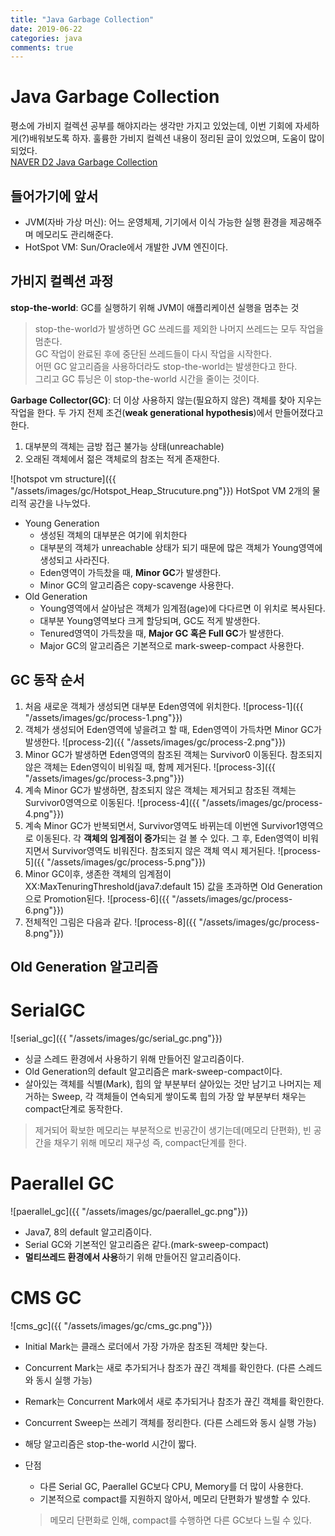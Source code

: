 ```yaml
---
title: "Java Garbage Collection"
date: 2019-06-22
categories: java
comments: true
---
```


# Java Garbage Collection

평소에 가비지 컬렉션 공부를 해야지라는 생각만 가지고 있었는데, 이번 기회에 자세하게(?)배워보도록 하자. 훌륭한 가비지 컬렉션 내용이 정리된 글이 있었으며, 도움이 많이 되었다.  
[NAVER D2 Java Garbage Collection](https://d2.naver.com/helloworld/1329)
## 들어가기에 앞서
- JVM(자바 가상 머신): 어느 운영체제, 기기에서 이식 가능한 실행 환경을 제공해주며 메모리도 관리해준다.
- HotSpot VM: Sun/Oracle에서 개발한 JVM 엔진이다. 

## 가비지 컬렉션 과정

**stop-the-world**: GC를 실행하기 위해 JVM이 애플리케이션 실행을 멈추는 것

> stop-the-world가 발생하면 GC 쓰레드를 제외한 나머지 쓰레드는 모두 작업을 멈춘다.  
GC 작업이 완료된 후에 중단된 쓰레드들이 다시 작업을 시작한다.  
어떤 GC 알고리즘을 사용하더라도 stop-the-world는 발생한다고 한다.  
그리고 GC 튜닝은 이 stop-the-world 시간을 줄이는 것이다.

**Garbage Collector(GC)**: 더 이상 사용하지 않는(필요하지 않은) 객체를 찾아 지우는 작업을 한다. 두 가지 전제 조건(**weak generational hypothesis**)에서 만들어졌다고 한다.  

1. 대부분의 객체는 금방 접근 불가능 상태(unreachable)
2. 오래된 객체에서 젊은 객체로의 참조는 적게 존재한다.
⁠

![hotspot vm structure]({{ "/assets/images/gc/Hotspot_Heap_Strucuture.png"}})
HotSpot VM 2개의 물리적 공간을 나누었다.
- Young Generation
    - 생성된 객체의 대부분은 여기에 위치한다
    - 대부분의 객체가 unreachable 상태가 되기 때문에 많은 객체가 Young영역에 생성되고 사라진다.
    - Eden영역이 가득찼을 때, **Minor GC**가 발생한다.
    - Minor GC의 알고리즘은 copy-scavenge 사용한다.
- Old Generation
    - Young영역에서 살아남은 객체가 임계점(age)에 다다르면 이 위치로 복사된다.
    - 대부분 Young영역보다 크게 할당되며, GC도 적게 발생한다.
    - Tenured영역이 가득찼을 때, **Major GC 혹은 Full GC**가 발생한다.
    - Major GC의 알고리즘은 기본적으로 mark-sweep-compact 사용한다.


## GC 동작 순서
1. 처음 새로운 객체가 생성되면 대부분 Eden영역에 위치한다.
![process-1]({{ "/assets/images/gc/process-1.png"}})
2. 객체가 생성되어 Eden영역에 넣을려고 할 때, Eden영역이 가득차면 Minor GC가 발생한다.
![process-2]({{ "/assets/images/gc/process-2.png"}})
3. Minor GC가 발생하면 Eden영역의 참조된 객체는 Survivor0 이동된다. 참조되지 않은 객체는 Eden영익이 비워질 때, 함께 제거된다.
![process-3]({{ "/assets/images/gc/process-3.png"}})
4. 계속 Minor GC가 발생하면, 참조되지 않은 객체는 제거되고 참조된 객체는 Survivor0영역으로 이동된다.
![process-4]({{ "/assets/images/gc/process-4.png"}})
5. 계속 Minor GC가 반복되면서, Survivor영역도 바뀌는데 이번엔 Survivor1영역으로 이동된다. 각 **객체의 임계점이 증가**되는 걸 볼 수 있다.
그 후, Eden영역이 비워지면서 Survivor영역도 비워진다. 참조되지 않은 객체 역시 제거된다.
![process-5]({{ "/assets/images/gc/process-5.png"}})
6. Minor GC이후, 생존한 객체의 임계점이 XX:MaxTenuringThreshold(java7:default 15) 값을 초과하면 Old Generation으로 Promotion된다.
![process-6]({{ "/assets/images/gc/process-6.png"}})
7. 전체적인 그림은 다음과 같다.
![process-8]({{ "/assets/images/gc/process-8.png"}})

## Old Generation 알고리즘
# SerialGC  
![serial_gc]({{ "/assets/images/gc/serial_gc.png"}})  
- 싱글 스레드 환경에서 사용하기 위해 만들어진 알고리즘이다.
- Old Generation의 default 알고리즘은 mark-sweep-compact이다.
- 살아있는 객체를 식별(Mark), 힙의 앞 부분부터 살아있는 것만 남기고 나머지는 제거하는 Sweep, 각 객체들이 연속되게 쌓이도록 힙의 가장 앞 부분부터 채우는 compact단계로 동작한다.
> 제거되어 확보한 메모리는 부분적으로 빈공간이 생기는데(메모리 단편화), 빈 공간을 채우기 위해 메모리 재구성 즉, compact단계를 한다.

# Paerallel GC  
![paerallel_gc]({{ "/assets/images/gc/paerallel_gc.png"}})  
- Java7, 8의 default 알고리즘이다.
- Serial GC와 기본적인 알고리즘은 같다.(mark-sweep-compact)
- **멀티쓰레드 환경에서 사용**하기 위해 만들어진 알고리즘이다.

# CMS GC  
![cms_gc]({{ "/assets/images/gc/cms_gc.png"}})  
- Initial Mark는 클래스 로더에서 가장 가까운 참조된 객체만 찾는다.
- Concurrent Mark는 새로 추가되거나 참조가 끊긴 객체를 확인한다. (다른 스레드와 동시 실행 가능)
- Remark는 Concurrent Mark에서 새로 추가되거나 참조가 끊긴 객체를 확인한다.
- Concurrent Sweep는 쓰레기 객체를 정리한다. (다른 스레드와 동시 실행 가능)
- 해당 알고리즘은 stop-the-world 시간이 짧다.

- 단점
    - 다른 Serial GC, Paerallel GC보다 CPU, Memory를 더 많이 사용한다.
    - 기본적으로 compact를 지원하지 않아서, 메모리 단편화가 발생할 수 있다.
    > 메모리 단편화로 인해, compact를 수행하면 다른 GC보다 느릴 수 있다.